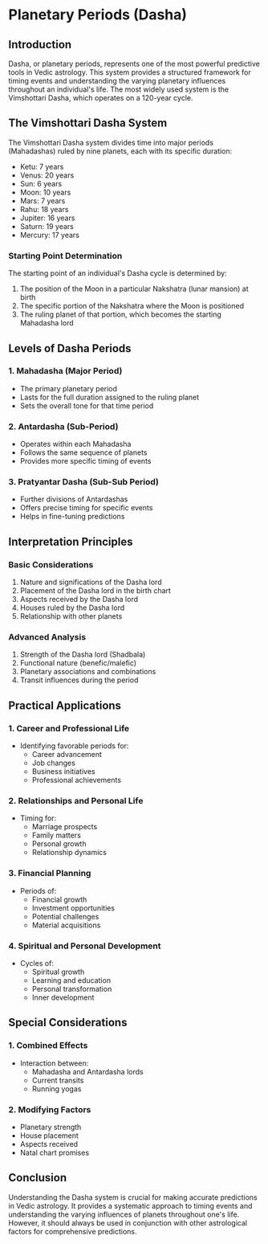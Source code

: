 # Planetary Periods (Dasha)

## Introduction
Dasha, or planetary periods, represents one of the most powerful predictive tools in Vedic astrology. This system provides a structured framework for timing events and understanding the varying planetary influences throughout an individual's life. The most widely used system is the Vimshottari Dasha, which operates on a 120-year cycle.

## The Vimshottari Dasha System
The Vimshottari Dasha system divides time into major periods (Mahadashas) ruled by nine planets, each with its specific duration:

- Ketu: 7 years
- Venus: 20 years
- Sun: 6 years
- Moon: 10 years
- Mars: 7 years
- Rahu: 18 years
- Jupiter: 16 years
- Saturn: 19 years
- Mercury: 17 years

### Starting Point Determination
The starting point of an individual's Dasha cycle is determined by:
1. The position of the Moon in a particular Nakshatra (lunar mansion) at birth
2. The specific portion of the Nakshatra where the Moon is positioned
3. The ruling planet of that portion, which becomes the starting Mahadasha lord

## Levels of Dasha Periods

### 1. Mahadasha (Major Period)
- The primary planetary period
- Lasts for the full duration assigned to the ruling planet
- Sets the overall tone for that time period

### 2. Antardasha (Sub-Period)
- Operates within each Mahadasha
- Follows the same sequence of planets
- Provides more specific timing of events

### 3. Pratyantar Dasha (Sub-Sub Period)
- Further divisions of Antardashas
- Offers precise timing for specific events
- Helps in fine-tuning predictions

## Interpretation Principles

### Basic Considerations
1. Nature and significations of the Dasha lord
2. Placement of the Dasha lord in the birth chart
3. Aspects received by the Dasha lord
4. Houses ruled by the Dasha lord
5. Relationship with other planets

### Advanced Analysis
1. Strength of the Dasha lord (Shadbala)
2. Functional nature (benefic/malefic)
3. Planetary associations and combinations
4. Transit influences during the period

## Practical Applications

### 1. Career and Professional Life
- Identifying favorable periods for:
  - Career advancement
  - Job changes
  - Business initiatives
  - Professional achievements

### 2. Relationships and Personal Life
- Timing for:
  - Marriage prospects
  - Family matters
  - Personal growth
  - Relationship dynamics

### 3. Financial Planning
- Periods of:
  - Financial growth
  - Investment opportunities
  - Potential challenges
  - Material acquisitions

### 4. Spiritual and Personal Development
- Cycles of:
  - Spiritual growth
  - Learning and education
  - Personal transformation
  - Inner development

## Special Considerations

### 1. Combined Effects
- Interaction between:
  - Mahadasha and Antardasha lords
  - Current transits
  - Running yogas

### 2. Modifying Factors
- Planetary strength
- House placement
- Aspects received
- Natal chart promises

## Conclusion
Understanding the Dasha system is crucial for making accurate predictions in Vedic astrology. It provides a systematic approach to timing events and understanding the varying influences of planets throughout one's life. However, it should always be used in conjunction with other astrological factors for comprehensive predictions. 